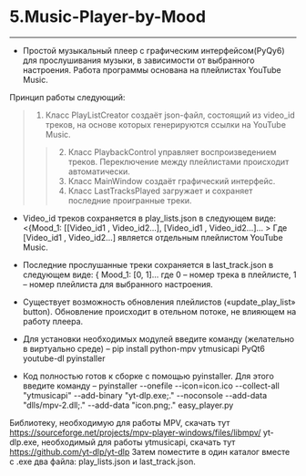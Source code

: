 # 5.Music-Player-by-Mood
---
- Простой музыкальный плеер с графическим интерфейсом(PyQy6) для прослушивания музыки, в зависимости от выбранного настроения. Работа программы основана на плейлистах YouTube Music. 

Принцип работы следующий: 
>1)	Класс PlayListCreator создаёт json-файл, состоящий из video_id треков, на основе которых генерируются ссылки на YouTube Music.
>>2)	Класс PlaybackControl управляет воспроизведением треков. Переключение между плейлистами происходит автоматически.
>>3)	Класс MainWindow создаёт графический интерфейс.
>>4)	Класс LastTracksPlayed загружает и сохраняет последние проигранные треки.

- Video_id треков сохраняется в play_lists.json в следующем виде:
<{Mood_1: [[Video_id1 , Video_id2…], [Video_id1 , Video_id2…]… >
Где [Video_id1 , Video_id2…] является отдельным плейлистом YouTube Music.

- Последние прослушанные треки сохраняется в last_track.json в следующем виде:
{ Mood_1: [0, 1]… где 0 – номер трека в плейлисте, 1 – номер плейлиста для выбранного настроения.

- Существует возможность обновления плейлистов («update_play_list» button). Обновление происходит в отельном потоке, не влияющем на работу плеера.

- Для установки необходимых модулей введите команду (желательно в виртуально среде) – pip install python-mpv ytmusicapi PyQt6 youtube-dl pyinstaller

- Код полностью готов к сборке с помощью pyinstaller. 
Для этого введите команду – pyinstaller --onefile --icon=icon.ico --collect-all "ytmusicapi" --add-binary "yt-dlp.exe;." --noconsole --add-data "dlls/mpv-2.dll;." --add-data "icon.png;." easy_player.py

Библиотеку, необходимую для работы MPV, скачать тут https://sourceforge.net/projects/mpv-player-windows/files/libmpv/
yt-dlp.exe, необходимый для работы ytmusicapi, скачать тут https://github.com/yt-dlp/yt-dlp
Затем поместите в один каталог вместе с .exe два файла: play_lists.json и last_track.json. 
